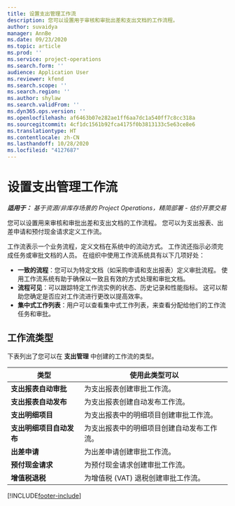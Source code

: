 ```yaml
---
title: 设置支出管理工作流
description: 您可以设置用于审核和审批出差和支出文档的工作流程。
author: suvaidya
manager: AnnBe
ms.date: 09/23/2020
ms.topic: article
ms.prod: ''
ms.service: project-operations
ms.search.form: ''
audience: Application User
ms.reviewer: kfend
ms.search.scope: ''
ms.search.region: ''
ms.author: shylaw
ms.search.validFrom: ''
ms.dyn365.ops.version: ''
ms.openlocfilehash: af6463b07e282ae1ff6aa7dc1a540ff7c8cc318a
ms.sourcegitcommit: 4cf1dc1561b92fca4175f0b3813133c5e63ce8e6
ms.translationtype: HT
ms.contentlocale: zh-CN
ms.lasthandoff: 10/28/2020
ms.locfileid: "4127687"
---
```

# <a name="set-up-workflows-for-expense-management"></a>设置支出管理工作流

_**适用于：** 基于资源/非库存场景的 Project Operations，精简部署 - 估价开票交易_

您可以设置用来审核和审批出差和支出文档的工作流程。 您可以为支出报表、出差申请和预付现金请求定义工作流。

工作流表示一个业务流程，定义文档在系统中的流动方式。 工作流还指示必须完成任务或审批文档的人员。 在组织中使用工作流系统具有以下几项好处：

- **一致的流程**：您可以为特定文档（如采购申请和支出报表）定义审批流程。 使用工作流系统有助于确保以一致且有效的方式处理和审批文档。
- **流程可见**：可以跟踪特定工作流实例的状态、历史记录和性能指标。 这可以帮助您确定是否应对工作流进行更改以提高效率。
- **集中式工作列表**：用户可以查看集中式工作列表，来查看分配给他们的工作流任务和审批。 

## <a name="workflow-types"></a>工作流类型

下表列出了您可以在 **支出管理** 中创建的工作流的类型。


|              <strong>类型</strong>              |                   <strong>使用此类型可以</strong>                   |
|-------------------------------------------------|-----------------------------------------------------------------------|
|   <strong>支出报表自动审批</strong> |            为支出报表创建审批工作流。             |
|  <strong>支出报表自动发布</strong>   |        为支出报表创建自动发布工作流。        |
|       <strong>支出明细项目</strong>        |     为支出报表中的明细项目创建审批工作流。      |
| <strong>支出明细项目自动发布</strong> | 为支出报表中的明细项目创建自动发布工作流。 |
|       <strong>出差申请</strong>       |          为出差申请创建审批工作流。           |
|      <strong>预付现金请求</strong>      |         为预付现金请求创建审批工作流。          |
|        <strong>增值税退税</strong>        | 为增值税 (VAT) 退税创建审批工作流。  |


[!INCLUDE[footer-include](../includes/footer-banner.md)]